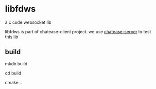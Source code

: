 # libfdws
a c code websocket lib

libfdws is part of chatease-client project. we use
[chatease-server](https://github.com/studease/chatease-server)
to test this lib

## build
  mkdir build
  
  cd build
  
  cmake ..
